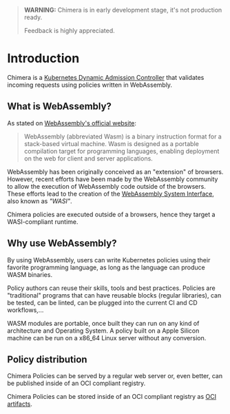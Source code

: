 > **WARNING:** Chimera is in early development stage, it's not production ready.
>
> Feedback is highly appreciated.


# Introduction

Chimera is a [Kubernetes Dynamic Admission Controller](https://kubernetes.io/docs/reference/access-authn-authz/extensible-admission-controllers/)
that validates incoming requests using policies written in WebAssembly.

## What is WebAssembly?

As stated on [WebAssembly's official website](https://webassembly.org/):

> WebAssembly (abbreviated Wasm) is a binary instruction format for a stack-based virtual machine. Wasm is designed as a portable compilation target for programming languages, enabling deployment on the web for client and server applications.

WebAssembly has been originally conceived as an "extension" of browsers. However,
recent efforts have been made by the WebAssembly community to allow the execution
of WebAssembly code outside of the browsers. These efforts lead to the creation
of the [WebAssembly System Interface](https://wasi.dev/), also known as *"WASI"*.

Chimera policies are executed outside of a browsers, hence they target a
WASI-compliant runtime.

## Why use WebAssembly?

By using WebAssembly, users can write Kubernetes policies using their favorite
programming language, as long as the language can produce WASM binaries.

Policy authors can reuse their skills, tools and best practices. Policies
are "traditional" programs that can have reusable blocks (regular libraries),
can be tested, can be linted, can be plugged into the current CI and CD
workflows,...

WASM modules are portable, once built they can run on any kind of
architecture and Operating System. A policy built on a Apple Silicon
machine can be run on a x86_64 Linux server without any conversion.

## Policy distribution

Chimera Policies can be served by a regular web server or, even
better, can be published inside of an OCI compliant registry.

Chimera Policies can be stored inside of an OCI compliant registry as [OCI
artifacts](https://github.com/opencontainers/artifacts).
